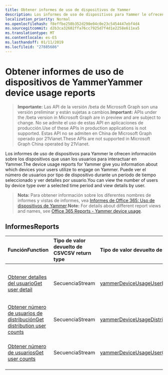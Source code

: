 ```yaml
---
title: Obtener informes de uso de dispositivos de Yammer
description: Los informes de uso de dispositivos para Yammer le ofrecen información sobre los dispositivos que usan los usuarios para interactuar en Yammer. Puede ver el número de usuarios por tipo de dispositivo durante un período de tiempo seleccionado y ver detalles por usuario.
localization_priority: Normal
ms.openlocfilehash: f8effbe250b352d290e04c0e23c5454447ebf4d4
ms.sourcegitcommit: d2b3ca32602ffa76cc7925d7f4d1e2258e611ea5
ms.translationtype: MT
ms.contentlocale: es-ES
ms.lasthandoff: 01/11/2019
ms.locfileid: "27885686"
---
```

# <a name="yammer-device-usage-reports"></a><span data-ttu-id="c34b2-104">Obtener informes de uso de dispositivos de Yammer</span><span class="sxs-lookup"><span data-stu-id="c34b2-104">Yammer device usage reports</span></span>

> <span data-ttu-id="c34b2-105">**Importante:** Las API de la versión /beta de Microsoft Graph son una versión preliminar y están sujetas a cambios.</span><span class="sxs-lookup"><span data-stu-id="c34b2-105">**Important:** APIs under the /beta version in Microsoft Graph are in preview and are subject to change.</span></span> <span data-ttu-id="c34b2-106">No se admite el uso de estas API en aplicaciones de producción.</span><span class="sxs-lookup"><span data-stu-id="c34b2-106">Use of these APIs in production applications is not supported.</span></span> <span data-ttu-id="c34b2-107">Estas API no se admiten en China de Microsoft Graph operado por 21Vianet.</span><span class="sxs-lookup"><span data-stu-id="c34b2-107">These APIs are not supported in Microsoft Graph China operated by 21Vianet.</span></span>

<span data-ttu-id="c34b2-108">Los informes de uso de dispositivos para Yammer le ofrecen información sobre los dispositivos que usan los usuarios para interactuar en Yammer.</span><span class="sxs-lookup"><span data-stu-id="c34b2-108">The device usage reports for Yammer give you information about which devices your users utilize to engage on Yammer.</span></span> <span data-ttu-id="c34b2-109">Puede ver el número de usuarios por tipo de dispositivo durante un período de tiempo seleccionado y ver detalles por usuario.</span><span class="sxs-lookup"><span data-stu-id="c34b2-109">You can view the number of users by device type over a selected time period and view details by user.</span></span>

> <span data-ttu-id="c34b2-110">**Nota:** Para obtener información sobre los diferentes nombres de informes y vistas de informes, vea [Informes de Office 365: Uso de dispositivos de Yammer](https://support.office.com/client/Yammer-device-usage-b793ffdd-effa-43d0-849a-b1ca2e899f38).</span><span class="sxs-lookup"><span data-stu-id="c34b2-110">**Note:** For details about different report views and names, see [Office 365 Reports - Yammer device usage](https://support.office.com/client/Yammer-device-usage-b793ffdd-effa-43d0-849a-b1ca2e899f38).</span></span>

## <a name="reports"></a><span data-ttu-id="c34b2-111">Informes</span><span class="sxs-lookup"><span data-stu-id="c34b2-111">Reports</span></span>

| <span data-ttu-id="c34b2-112">Función</span><span class="sxs-lookup"><span data-stu-id="c34b2-112">Function</span></span>                                 | <span data-ttu-id="c34b2-113">Tipo de valor devuelto de CSV</span><span class="sxs-lookup"><span data-stu-id="c34b2-113">CSV return type</span></span> | <span data-ttu-id="c34b2-114">Tipo de valor devuelto de JSON</span><span class="sxs-lookup"><span data-stu-id="c34b2-114">JSON return type</span></span>                         | <span data-ttu-id="c34b2-115">Descripción</span><span class="sxs-lookup"><span data-stu-id="c34b2-115">Description</span></span>                              |
| :--------------------------------------- | :-------------- | :--------------------------------------- | ---------------------------------------- |
| [<span data-ttu-id="c34b2-116">Obtener detalles del usuario</span><span class="sxs-lookup"><span data-stu-id="c34b2-116">Get user detail</span></span>](../api/reportroot-getyammerdeviceusageuserdetail.md) | <span data-ttu-id="c34b2-117">Secuencia</span><span class="sxs-lookup"><span data-stu-id="c34b2-117">Stream</span></span>          | [<span data-ttu-id="c34b2-118">yammerDeviceUsageUserDetail</span><span class="sxs-lookup"><span data-stu-id="c34b2-118">yammerDeviceUsageUserDetail</span></span>](../resources/yammerdeviceusageuserdetail.md) | <span data-ttu-id="c34b2-119">Obtiene información sobre el uso de dispositivos de Yammer por usuario.</span><span class="sxs-lookup"><span data-stu-id="c34b2-119">Get details about Yammer device usage by user.</span></span> |
| [<span data-ttu-id="c34b2-120">Obtener número de usuarios de distribución</span><span class="sxs-lookup"><span data-stu-id="c34b2-120">Get distribution user counts</span></span>](../api/reportroot-getyammerdeviceusagedistributionusercounts.md) | <span data-ttu-id="c34b2-121">Secuencia</span><span class="sxs-lookup"><span data-stu-id="c34b2-121">Stream</span></span>          | [<span data-ttu-id="c34b2-122">yammerDeviceUsageDistributionUserCounts</span><span class="sxs-lookup"><span data-stu-id="c34b2-122">yammerDeviceUsageDistributionUserCounts</span></span>](../resources/yammerdeviceusagedistributionusercounts.md) | <span data-ttu-id="c34b2-123">Obtiene el número de usuarios por tipo de dispositivo.</span><span class="sxs-lookup"><span data-stu-id="c34b2-123">Get the number of users by device type.</span></span>  |
| [<span data-ttu-id="c34b2-124">Obtener número de usuarios</span><span class="sxs-lookup"><span data-stu-id="c34b2-124">Get user counts</span></span>](../api/reportroot-getyammerdeviceusageusercounts.md) | <span data-ttu-id="c34b2-125">Secuencia</span><span class="sxs-lookup"><span data-stu-id="c34b2-125">Stream</span></span>          | [<span data-ttu-id="c34b2-126">yammerDeviceUsageUserCounts</span><span class="sxs-lookup"><span data-stu-id="c34b2-126">yammerDeviceUsageUserCounts</span></span>](../resources/yammerdeviceusageusercounts.md) | <span data-ttu-id="c34b2-127">Obtiene el número de usuarios diario por tipo de dispositivo.</span><span class="sxs-lookup"><span data-stu-id="c34b2-127">Get the number of daily users by device type.</span></span> |
